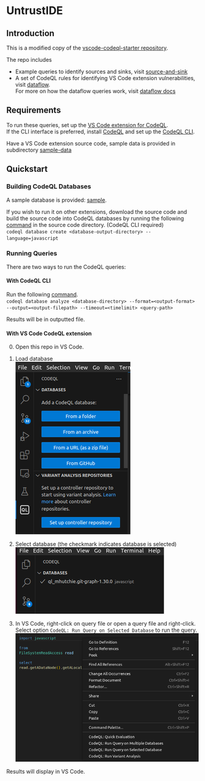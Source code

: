 # UntrustIDE

## Introduction

This is a modified copy of the [vscode-codeql-starter repository](https://github.com/github/vscode-codeql-starter/).

The repo includes
- Example queries to identify sources and sinks, visit [source-and-sink](./codeql-custom-queries-javascript/source-and-sink/)
- A set of CodeQL rules for identifying VS Code extension vulnerabilities, visit [dataflow](./codeql-custom-queries-javascript/dataflow/).  
For more on how the dataflow queries work, visit [dataflow docs](./codeql-custom-queries-javascript/dataflow/README.md)


## Requirements

To run these queries, set up the [VS Code extension for CodeQL](https://codeql.github.com/docs/codeql-for-visual-studio-code/setting-up-codeql-in-visual-studio-code/).  
If the CLI interface is preferred, install [CodeQL](https://codeql.github.com/) and set up the [CodeQL CLI](https://docs.github.com/en/code-security/codeql-cli/getting-started-with-the-codeql-cli/setting-up-the-codeql-cli).

Have a VS Code extension source code, sample data is provided in subdirectory [sample-data](./sample-data/)


## Quickstart

### Building CodeQL Databases

A sample database is provided: [sample](./sample-data/git-graph-extension-codeql-database/).

If you wish to run it on other extensions, download the source code and build the source code into CodeQL databases by running the following [command](https://docs.github.com/en/code-security/codeql-cli/codeql-cli-manual/database-create) in the source code directory. (CodeQL CLI required)  
`codeql database create <database-output-directory> --language=javascript`

### Running Queries

There are two ways to run the CodeQL queries:

#### With CodeQL CLI  
Run the following [command](https://docs.github.com/en/code-security/codeql-cli/codeql-cli-manual/database-analyze).  
`codeql database analyze <database-directory> --format=<output-format> --output=<output-filepath> --timeout=<timelimit> <query-path>`

Results will be in outputted file.

#### With VS Code CodeQL extension  

0. Open this repo in VS Code.

1. Load database  
![load-database](./assets/load-database.png)

2. Select database (the checkmark indicates database is selected)  
![select-database](./assets/select-database.png)

3. In VS Code, right-click on query file or open a query file and right-click.
Select option `CodeQL: Run Query on Selected Database` to run the query.   
![run-query](./assets/run-query.png)

Results will display in VS Code.

